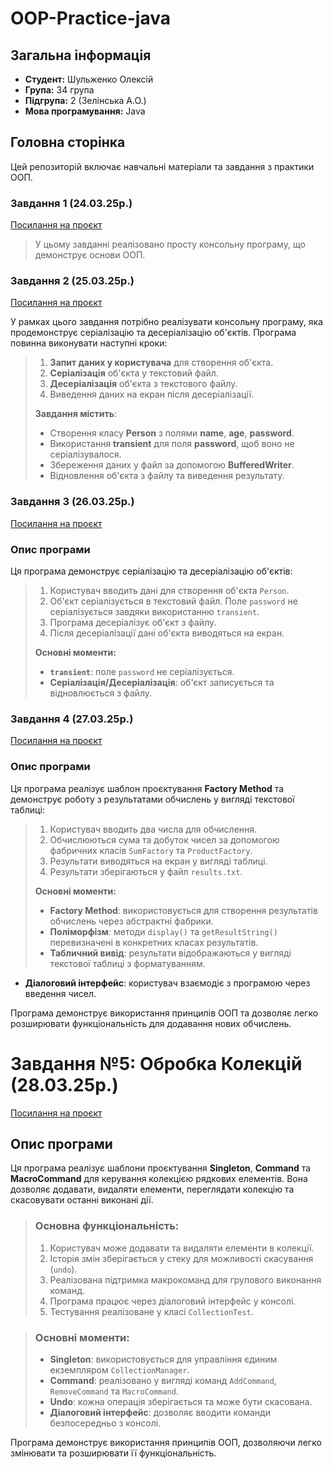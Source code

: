 # OOP-Practice-java

## Загальна інформація

- **Студент:** Шульженко Олексій
- **Група:** 34 група
- **Підгрупа:** 2 (Зелінська А.О.)
- **Мова програмування:** Java

## Головна сторінка

Цей репозиторій включає навчальні матеріали та завдання з практики ООП.

### Завдання 1 (24.03.25р.)

[Посилання на проєкт](OOP%20Practice%20java/untitled/src/ex1/Readme.md)

> У цьому завданні реалізовано просту консольну програму, що демонструє основи ООП.

### Завдання 2 (25.03.25р.)

[Посилання на проєкт](OOP%20Practice%20java/untitled/src/ex2/Readme.md)

У рамках цього завдання потрібно реалізувати консольну програму, яка продемонструє серіалізацію та десеріалізацію об'єктів. Програма повинна виконувати наступні кроки:

> 1. **Запит даних у користувача** для створення об'єкта.
> 2. **Серіалізація** об'єкта у текстовий файл.
> 3. **Десеріалізація** об'єкта з текстового файлу.
> 4. Виведення даних на екран після десеріалізації.
>
> **Завдання містить**:
> - Створення класу **Person** з полями **name**, **age**, **password**.
> - Використання **transient** для поля **password**, щоб воно не серіалізувалося.
> - Збереження даних у файл за допомогою **BufferedWriter**.
> - Відновлення об'єкта з файлу та виведення результату.

### Завдання 3 (26.03.25р.)

[Посилання на проєкт](OOP%20Practice%20java/untitled/src/ex3/Readme.md)

### Опис програми

Ця програма демонструє серіалізацію та десеріалізацію об'єктів:

> 1. Користувач вводить дані для створення об'єкта `Person`.
> 2. Об'єкт серіалізується в текстовий файл. Поле `password` не серіалізується завдяки використанню `transient`.
> 3. Програма десеріалізує об'єкт з файлу.
> 4. Після десеріалізації дані об'єкта виводяться на екран.
>
>**Основні моменти:**
>- **`transient`**: поле `password` не серіалізується.
>- **Серіалізація/Десеріалізація**: об'єкт записується та відновлюється з файлу.

### Завдання 4 (27.03.25р.)

[Посилання на проєкт](OOP%20Practice%20java/untitled/src/ex4/Readme.md)

### Опис програми

Ця програма реалізує шаблон проєктування **Factory Method** та демонструє роботу з результатами обчислень у вигляді текстової таблиці:

> 1. Користувач вводить два числа для обчислення.
> 2. Обчислюються сума та добуток чисел за допомогою фабричних класів `SumFactory` та `ProductFactory`.
> 3. Результати виводяться на екран у вигляді таблиці.
> 4. Результати зберігаються у файл `results.txt`.
>
>**Основні моменти:**
>- **Factory Method**: використовується для створення результатів обчислень через абстрактні фабрики.
>- **Поліморфізм**: методи `display()` та `getResultString()` перевизначені в конкретних класах результатів.
>- **Табличний вивід**: результати відображаються у вигляді текстової таблиці з форматуванням.
- **Діалоговий інтерфейс**: користувач взаємодіє з програмою через введення чисел.

Програма демонструє використання принципів ООП та дозволяє легко розширювати функціональність для додавання нових обчислень.

# Завдання №5: Обробка Колекцій (28.03.25р.)

[Посилання на проєкт](OOP%20Practice%20java/untitled/src/ex5/Readme.md)

## Опис програми
Ця програма реалізує шаблони проєктування **Singleton**, **Command** та **MacroCommand** для керування колекцією рядкових елементів. Вона дозволяє додавати, видаляти елементи, переглядати колекцію та скасовувати останні виконані дії.

>### Основна функціональність:
>1. Користувач може додавати та видаляти елементи в колекції.
>2. Історія змін зберігається у стеку для можливості скасування (`undo`).
>3. Реалізована підтримка макрокоманд для групового виконання команд.
>4. Програма працює через діалоговий інтерфейс у консолі.
>5. Тестування реалізоване у класі `CollectionTest`.

>### Основні моменти:
>- **Singleton**: використовується для управління єдиним екземпляром `CollectionManager`.
>- **Command**: реалізовано у вигляді команд `AddCommand`, `RemoveCommand` та `MacroCommand`.
>- **Undo**: кожна операція зберігається та може бути скасована.
>- **Діалоговий інтерфейс**: дозволяє вводити команди безпосередньо з консолі.

Програма демонструє використання принципів ООП, дозволяючи легко змінювати та розширювати її функціональність.
